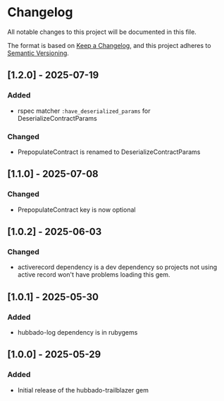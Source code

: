 # Changelog

All notable changes to this project will be documented in this file.

The format is based on [Keep a Changelog](https://keepachangelog.com/en/1.1.0/),
and this project adheres to [Semantic Versioning](https://semver.org/spec/v2.0.0.html).

## [1.2.0] - 2025-07-19

### Added

- rspec matcher `:have_deserialized_params` for DeserializeContractParams

### Changed

- PrepopulateContract is renamed to DeserializeContractParams

## [1.1.0] - 2025-07-08

### Changed

- PrepopulateContract key is now optional

## [1.0.2] - 2025-06-03

### Changed

- activerecord dependency is a dev dependency so projects not using active record
  won't have problems loading this gem.

## [1.0.1] - 2025-05-30

### Added

- hubbado-log dependency is in rubygems


## [1.0.0] - 2025-05-29

### Added

- Initial release of the hubbado-trailblazer gem
